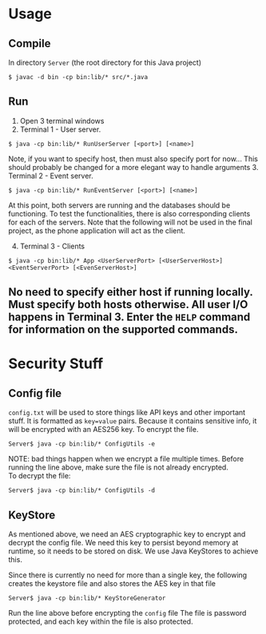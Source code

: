 # Usage

## Compile

In directory `Server` (the root directory for this Java project)

```
$ javac -d bin -cp bin:lib/* src/*.java
```

## Run

1. Open 3 terminal windows 
2. Terminal 1 - User server.
```
$ java -cp bin:lib/* RunUserServer [<port>] [<name>]
```
Note, if you want to specify host, then must also specify port for now... This should probably be changed for a more elegant way to handle arguments
3. Terminal 2 - Event server.
```
$ java -cp bin:lib/* RunEventServer [<port>] [<name>]
```
At this point, both servers are running and the databases should be functioning. To test the functionalities, there is also corresponding clients for each of the servers. Note that the following will not be used in the final project, as the phone application will act as the client.

4. Terminal 3 - Clients
```
$ java -cp bin:lib/* App <UserServerPort> [<UserServerHost>] <EventServerPort> [<EvenServerHost>]
```
No need to specify either host if running locally. Must specify both hosts otherwise.
All user I/O happens in Terminal 3. Enter the `HELP` command for information on the supported commands.  
---
# Security Stuff

## Config file
`config.txt` will be used to store things like API keys and other important stuff. It is formatted as `key=value` pairs. Because it contains sensitive info, it will be encrypted with an AES256 key. To encrypt the file.
```
Server$ java -cp bin:lib/* ConfigUtils -e
```
NOTE: bad things happen when we encrypt a file multiple times. Before running the line above, make sure the file is not already encrypted.  
To decrypt the file:
```
Server$ java -cp bin:lib/* ConfigUtils -d
```

## KeyStore
As mentioned above, we need an AES cryptographic key to encrypt and decrypt the config file. We need this key to persist beyond memory at runtime, so it needs to be stored on disk. We use Java KeyStores to achieve this.  

Since there is currently no need for more than a single key, the following creates the keystore file and also stores the AES key in that file
```
Server$ java -cp bin:lib/* KeyStoreGenerator
```
Run the line above before encrypting the `config` file
The file is password protected, and each key within the file is also protected.